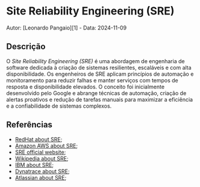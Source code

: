 # Site Reliability Engineering (SRE)

Autor: [Leonardo Pangaio][1] - Data: 2024-11-09 

## Descrição

O *Site Reliability Engineering (SRE)* é uma abordagem de engenharia de software dedicada à criação de sistemas resilientes, escaláveis e com alta disponibilidade. Os engenheiros de SRE aplicam princípios de automação e monitoramento para reduzir falhas e manter serviços com tempos de resposta e disponibilidade elevados. O conceito foi inicialmente desenvolvido pelo Google e abrange técnicas de automação, criação de alertas proativos e redução de tarefas manuais para maximizar a eficiência e a confiabilidade de sistemas complexos.

## Referências

- [RedHat about SRE](https://www.redhat.com/en/topics/devops/what-is-sre);
- [Amazon AWS about SRE](https://aws.amazon.com/what-is/sre/);
- [SRE official website](https://sre.google/);
- [Wikipedia about SRE](https://en.wikipedia.org/wiki/Site_reliability_engineering);
- [IBM about SRE](https://www.ibm.com/topics/site-reliability-engineering);
- [Dynatrace about SRE](https://www.dynatrace.com/news/blog/what-is-site-reliability-engineering/);
- [Atlassian about SRE](https://www.atlassian.com/incident-management/devops/sre);